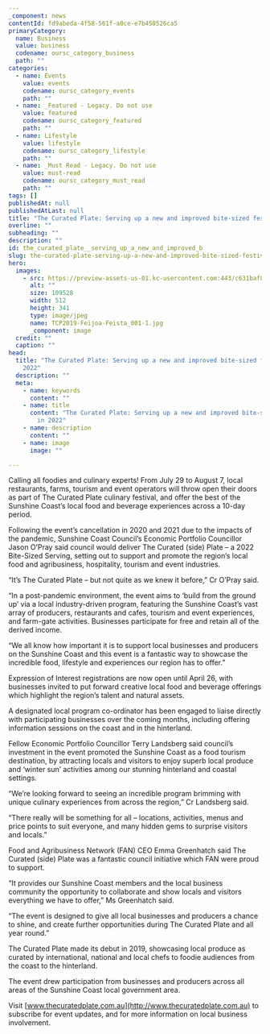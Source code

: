 ```yaml
---
_component: news
contentId: fd9abeda-4f58-561f-a0ce-e7b450526ca5
primaryCategory:
  name: Business
  value: business
  codename: oursc_category_business
  path: ""
categories:
  - name: Events
    value: events
    codename: oursc_category_events
    path: ""
  - name: _Featured - Legacy. Do not use
    value: featured
    codename: oursc_category_featured
    path: ""
  - name: Lifestyle
    value: lifestyle
    codename: oursc_category_lifestyle
    path: ""
  - name: _Must Read - Legacy. Do not use
    value: must-read
    codename: oursc_category_must_read
    path: ""
tags: []
publishedAt: null
publishedAtLast: null
title: "The Curated Plate: Serving up a new and improved bite-sized festival in 2022"
overline: ""
subheading: ""
description: ""
id: the_curated_plate__serving_up_a_new_and_improved_b
slug: the-curated-plate-serving-up-a-new-and-improved-bite-sized-festival-in-2022
hero:
  images:
    - src: https://preview-assets-us-01.kc-usercontent.com:443/c631baf8-1b46-001f-580c-d0001b68b4a8/0691bdf7-13cd-4413-9e0d-c6b71fcde877/TCP2019-Feijoa-Feista_001-1.jpg
      alt: ""
      size: 109528
      width: 512
      height: 341
      type: image/jpeg
      name: TCP2019-Feijoa-Feista_001-1.jpg
      _component: image
  credit: ""
  caption: ""
head:
  title: "The Curated Plate: Serving up a new and improved bite-sized festival in
    2022"
  description: ""
  meta:
    - name: keywords
      content: ""
    - name: title
      content: "The Curated Plate: Serving up a new and improved bite-sized festival
        in 2022"
    - name: description
      content: ""
    - name: image
      image: ""

---
```

Calling all foodies and culinary experts! From July 29 to August 7, local restaurants, farms, tourism and event operators will throw open their doors as part of The Curated Plate culinary festival, and offer the best of the Sunshine Coast’s local food and beverage experiences across a 10-day period.

Following the event’s cancellation in 2020 and 2021 due to the impacts of the pandemic, Sunshine Coast Council’s Economic Portfolio Councillor Jason O’Pray said council would deliver The Curated (side) Plate – a 2022 Bite-Sized Serving, setting out to support and promote the region’s local food and agribusiness, hospitality, tourism and event industries.

“It’s The Curated Plate – but not quite as we knew it before,” Cr O’Pray said.

“In a post-pandemic environment, the event aims to ‘build from the ground up’ via a local industry-driven program, featuring the Sunshine Coast’s vast array of producers, restaurants and cafes, tourism and event experiences, and farm-gate activities. Businesses participate for free and retain all of the derived income.

“We all know how important it is to support local businesses and producers on the Sunshine Coast and this event is a fantastic way to showcase the incredible food, lifestyle and experiences our region has to offer.”

Expression of Interest registrations are now open until April 26, with businesses invited to put forward creative local food and beverage offerings which highlight the region’s talent and natural assets.

A designated local program co-ordinator has been engaged to liaise directly with participating businesses over the coming months, including offering information sessions on the coast and in the hinterland.

Fellow Economic Portfolio Councillor Terry Landsberg said council’s investment in the event promoted the Sunshine Coast as a food tourism destination, by attracting locals and visitors to enjoy superb local produce and ‘winter sun’ activities among our stunning hinterland and coastal settings.

“We’re looking forward to seeing an incredible program brimming with unique culinary experiences from across the region,” Cr Landsberg said.

“There really will be something for all – locations, activities, menus and price points to suit everyone, and many hidden gems to surprise visitors and locals.”

Food and Agribusiness Network (FAN) CEO Emma Greenhatch said The Curated (side) Plate was a fantastic council initiative which FAN were proud to support.

“It provides our Sunshine Coast members and the local business community the opportunity to collaborate and show locals and visitors everything we have to offer,” Ms Greenhatch said.

“The event is designed to give all local businesses and producers a chance to shine, and create further opportunities during The Curated Plate and all year round.”

The Curated Plate made its debut in 2019, showcasing local produce as curated by international, national and local chefs to foodie audiences from the coast to the hinterland.

The event drew participation from businesses and producers across all areas of the Sunshine Coast local government area.

Visit [www.thecuratedplate.com.au](http://www.thecuratedplate.com.au)
&#x20;to subscribe for event updates, and for more information on local business involvement.
